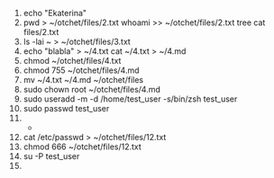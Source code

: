 1. echo "Ekaterina"
2. pwd > ~/otchet/files/2.txt
 whoami >> ~/otchet/files/2.txt
 tree
 cat files/2.txt
3.  ls -lai ~ > ~/otchet/files/3.txt
4. echo "blabla" > ~/4.txt
cat ~/4.txt > ~/4.md
5. chmod ~/otchet/files/4.txt
6. chmod 755 ~/otchet/files/4.md
7. mv ~/4.txt ~/4.md ~/otchet/files
8. sudo chown root ~/otchet/files/4.md
9. sudo useradd -m -d /home/test_user -s/bin/zsh test_user
10. sudo passwd test_user
11. -
12. cat /etc/passwd > ~/otchet/files/12.txt
13. chmod 666 ~/otchet/files/12.txt
14. su -P test_user
15. 